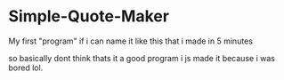 # Simple-Quote-Maker
My first "program" if i can name it like this that i made in 5 minutes

so basically dont think thats it a good program i js made it because i was bored lol.
